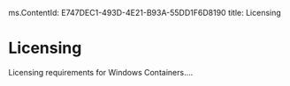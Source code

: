 ﻿ms.ContentId: E747DEC1-493D-4E21-B93A-55DD1F6D8190
title: Licensing

# Licensing





Licensing requirements for Windows Containers....

